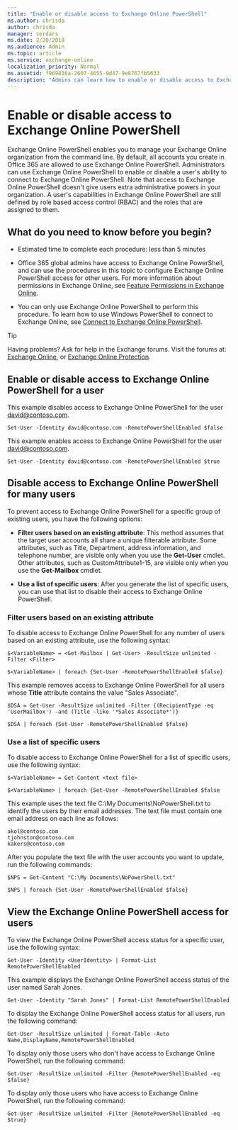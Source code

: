 ```yaml
---
title: "Enable or disable access to Exchange Online PowerShell"
ms.author: chrisda
author: chrisda
manager: serdars
ms.date: 2/20/2018
ms.audience: Admin
ms.topic: article
ms.service: exchange-online
localization_priority: Normal
ms.assetid: f969816a-2607-4655-9d47-9e8767fb5633
description: "Admins can learn how to enable or disable access to Exchange Online PowerShell for users in their organization"
---
```


# Enable or disable access to Exchange Online PowerShell
Exchange Online PowerShell enables you to manage your Exchange Online organization from the command line. By default, all accounts you create in Office 365 are allowed to use Exchange Online PowerShell. Administrators can use Exchange Online PowerShell to enable or disable a user's ability to connect to Exchange Online PowerShell. Note that access to Exchange Online PowerShell doesn't give users extra administrative powers in your organization. A user's capabilities in Exchange Online PowerShell are still defined by role based access control (RBAC) and the roles that are assigned to them.
  
## What do you need to know before you begin?

- Estimated time to complete each procedure: less than 5 minutes
    
- Office 365 global admins have access to Exchange Online PowerShell, and can use the procedures in this topic to configure Exchange Online PowerShell access for other users. For more information about permissions in Exchange Online, see [Feature Permissions in Exchange Online](http://technet.microsoft.com/library/15073ce1-0917-403b-8839-02a2ebc96e16.aspx).
    
- You can only use Exchange Online PowerShell to perform this procedure. To learn how to use Windows PowerShell to connect to Exchange Online, see [Connect to Exchange Online PowerShell](connect-to-exchange-online-powershell/connect-to-exchange-online-powershell.md).
    
 
> [!TIP]
> Having problems? Ask for help in the Exchange forums. Visit the forums at: [Exchange Online](https://go.microsoft.com/fwlink/p/?linkId=267542), or [Exchange Online Protection](https://go.microsoft.com/fwlink/p/?linkId=285351). 
  
## Enable or disable access to Exchange Online PowerShell for a user

This example disables access to Exchange Online PowerShell for the user david@contoso.com.
  
```
Set-User -Identity david@contoso.com -RemotePowerShellEnabled $false
```

This example enables access to Exchange Online PowerShell for the user david@contoso.com.
  
```
Set-User -Identity david@contoso.com -RemotePowerShellEnabled $true
```

## Disable access to Exchange Online PowerShell for many users

To prevent access to Exchange Online PowerShell for a specific group of existing users, you have the following options:
  
- **Filter users based on an existing attribute**: This method assumes that the target user accounts all share a unique filterable attribute. Some attributes, such as Title, Department, address information, and telephone number, are visible only when you use the **Get-User** cmdlet. Other attributes, such as CustomAttribute1-15, are visible only when you use the **Get-Mailbox** cmdlet.
    
- **Use a list of specific users**: After you generate the list of specific users, you can use that list to disable their access to Exchange Online PowerShell.
    
### Filter users based on an existing attribute

To disable access to Exchange Online PowerShell for any number of users based on an existing attribute, use the following syntax:
  
```
$<VariableName> = <Get-Mailbox | Get-User> -ResultSize unlimited -Filter <Filter>
```

```
$<VariableName> | foreach {Set-User -RemotePowerShellEnabled $false}
```

This example removes access to Exchange Online PowerShell for all users whose **Title** attribute contains the value "Sales Associate".
  
```
$DSA = Get-User -ResultSize unlimited -Filter {(RecipientType -eq 'UserMailbox') -and (Title -like '*Sales Associate*')}
```

```
$DSA | foreach {Set-User -RemotePowerShellEnabled $false}
```

### Use a list of specific users

To disable access to Exchange Online PowerShell for a list of specific users, use the following syntax:
  
```
$<VariableName> = Get-Content <text file>
```

```
$<VariableName> | foreach {Set-User -RemotePowerShellEnabled $false
```

This example uses the text file C:\My Documents\NoPowerShell.txt to identify the users by their email addresses. The text file must contain one email address on each line as follows:
  
```
akol@contoso.com
tjohnston@contoso.com
kakers@contoso.com
```

After you populate the text file with the user accounts you want to update, run the following commands:
  
```
$NPS = Get-Content "C:\My Documents\NoPowerShell.txt"
```

```
$NPS | foreach {Set-User -RemotePowerShellEnabled $false}
```

## View the Exchange Online PowerShell access for users

To view the Exchange Online PowerShell access status for a specific user, use the following syntax:
  
```
Get-User -Identity <UserIdentity> | Format-List RemotePowerShellEnabled
```

This example displays the Exchange Online PowerShell access status of the user named Sarah Jones.
  
```
Get-User -Identity "Sarah Jones" | Format-List RemotePowerShellEnabled
```

To display the Exchange Online PowerShell access status for all users, run the following command:
  
```
Get-User -ResultSize unlimited | Format-Table -Auto Name,DisplayName,RemotePowerShellEnabled
```

To display only those users who don't have access to Exchange Online PowerShell, run the following command:
  
```
Get-User -ResultSize unlimited -Filter {RemotePowerShellEnabled -eq $false}
```

To display only those users who have access to Exchange Online PowerShell, run the following command:
  
```
Get-User -ResultSize unlimited -Filter {RemotePowerShellEnabled -eq $true}
```
